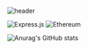 
<!--
**YH-Jaaang/YH-Jaaang** is a ✨ _special_ ✨ repository because its `README.md` (this file) appears on your GitHub profile.

Here are some ideas to get you started:

- 🔭 I’m currently working on ...
- 🌱 I’m currently learning ...
- 👯 I’m looking to collaborate on ...
- 🤔 I’m looking for help with ...
- 💬 Ask me about ...
- 📫 How to reach me: ...
- 😄 Pronouns: ...
- ⚡ Fun fact: ...
-->
![header](https://capsule-render.vercel.app/api?type=waving&color=auto&height=300&section=header&text=JANG%20YOUNG%20HO&fontSize=90&animation=fadeIn&fontAlignY=38&descAlignY=51&descAlign=62)


![Express.js](https://img.shields.io/badge/express.js-%23404d59.svg?style=for-the-badge&logo=express&logoColor=%2361DAFB)
![Ethereum](https://img.shields.io/badge/Ethereum-3C3C3D?style=for-the-badge&logo=Ethereum&logoColor=white)



  ![Anurag's GitHub stats](https://github-readme-stats.vercel.app/api?username=YH-Jaaang&&show_icons=true&theme=swift)

